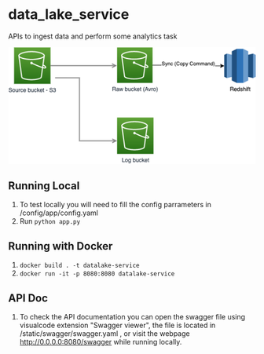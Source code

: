 # data_lake_service
APIs to ingest data and perform some analytics task


![Alt text](img/architecture.png?raw=true "Title")

## Running Local

1. To test locally you will need to fill the config parrameters in /config/app/config.yaml
2. Run `python app.py`

## Running with Docker

1. `docker build . -t datalake-service`
2. `docker run -it -p 8080:8080 datalake-service`

## API Doc
1. To check the API documentation you can open the swagger file using visualcode extension "Swagger viewer", the file is located in /static/swagger/swagger.yaml , or visit the webpage http://0.0.0.0:8080/swagger while running locally.
